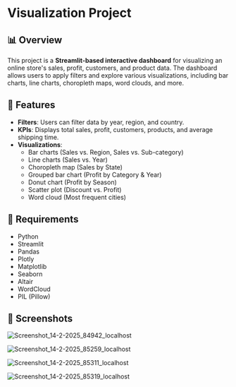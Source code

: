 # Visualization Project

## 📊 Overview
This project is a **Streamlit-based interactive dashboard** for visualizing an online store's sales, profit, customers, and product data. The dashboard allows users to apply filters and explore various visualizations, including bar charts, line charts, choropleth maps, word clouds, and more.

## 🚀 Features
- **Filters**: Users can filter data by year, region, and country.
- **KPIs**: Displays total sales, profit, customers, products, and average shipping time.
- **Visualizations**:
  - Bar charts (Sales vs. Region, Sales vs. Sub-category)
  - Line charts (Sales vs. Year)
  - Choropleth map (Sales by State)
  - Grouped bar chart (Profit by Category & Year)
  - Donut chart (Profit by Season)
  - Scatter plot (Discount vs. Profit)
  - Word cloud (Most frequent cities)

## 📌 Requirements
- Python
- Streamlit
- Pandas
- Plotly
- Matplotlib
- Seaborn
- Altair
- WordCloud
- PIL (Pillow)

## 📸 Screenshots

![Screenshot_14-2-2025_84942_localhost](https://github.com/user-attachments/assets/6d7d4d99-3dd8-43ed-a1ab-ff03d2631241)

![Screenshot_14-2-2025_85259_localhost](https://github.com/user-attachments/assets/e813331b-4d31-4c32-875a-66bc22f260e6)

![Screenshot_14-2-2025_85311_localhost](https://github.com/user-attachments/assets/cf67cf84-f206-4017-9091-629784d0ff0e)

![Screenshot_14-2-2025_85319_localhost](https://github.com/user-attachments/assets/9dc0a621-c548-40a7-99f1-ce378b089149)



